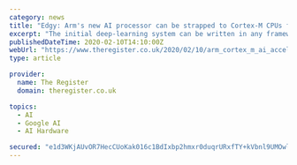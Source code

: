 ```yaml
---
category: news
title: "Edgy: Arm's new AI processor can be strapped to Cortex-M CPUs for a boost to IoT workloads"
excerpt: "The initial deep-learning system can be written in any framework as long as it can be converted to run on TensorFlow Lite or PyTorch Mobile for the microNPU. These are both popular languages to process machine-learning workloads on edge devices, something Arm calls \"endpoint AI\", such as microcontrollers, cameras or sensors. \"Enabling AI ..."
publishedDateTime: 2020-02-10T14:10:00Z
webUrl: "https://www.theregister.co.uk/2020/02/10/arm_cortex_m_ai_accelerator/"
type: article

provider:
  name: The Register
  domain: theregister.co.uk

topics:
  - AI
  - Google AI
  - AI Hardware

secured: "e1d3WKjAUvOR7HecCUoKak016c1BdIxbp2hmxr0duqrURxfTY+kVbnl9UMOwlILDLjW91nnqt/TWXAfQyCc90sWikTDHJl4+xOJDdz9yM1281yJzAqRZzbEeLwESgcfUtGXwaGRqJB1TwpqHjPKie3pt3Uk5+vnvrikxQW7cZ4zvcL8DQX6rrm1ODgWK/BRN8Xp0rC8tcOB7S6yCsE560t/N2kFdQzGnp1aqvbT6ZbQ9yQMNvg02fADxRoWtc6l6O2b/IgbFXjKqt+HF8Ln5zJjOuiV0MsWzU3YGcMs/qXYg3i39mMjfTAlVBg9s4TBzIeKRvKXEsQxWPOVMlO1sPZ9uSOeRTSz8ILMGA9U39cJHkdj5W95mbLtEV3yMifu3eJIhNno7NRiD25YbYZBgONCYHutUXLW0uFQx32w2+8BF1CJEjEznYOijqoSoCYM23KcoAb6tHbL2Ig7RYh3TtZyS7a9S2F0LSrWEI5KWW+w=;4q/Umo/OqIknjzbV1OgPKg=="
---
```


